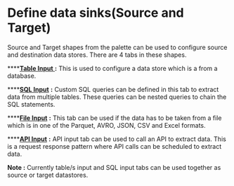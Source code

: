 # Define data sinks\(Source and Target\)

Source and Target shapes from the palette can be used to configure source and destination data stores. There are 4 tabs in these shapes.

\*\*\*\*[**Table Input** ](https://app.gitbook.com/@dv-dataq/s/docs/flows/untitled-1/input-data-source/input-table-s-from-database)**:** This is used to configure a data store which is a from a database.

\*\*\*\*[**SQL Input**](https://docs.dataq.io/untitled-1/input-data-source/input-sql-data) **:** Custom SQL queries can be defined in this tab to extract data from multiple tables. These queries can be nested queries to chain the SQL statements.

\*\*\*\*[**File Input**](https://app.gitbook.com/@dv-dataq/s/docs/flows/untitled-1/input-data-source/input-files/csv) **:** This tab can be used if the data has to be taken from a file which is in one of the Parquet, AVRO, JSON, CSV and Excel formats.

\*\*\*\*[**API Input**](https://app.gitbook.com/@dv-dataq/s/docs/~/drafts/-MWDdJCn7MseECKQbjcr/flows/untitled-1/input-data-source/api-source) **:** API input tab can be used to call an API to extract data. This is a request response pattern where API calls can be scheduled to extract data.

**Note :** Currently table/s input and SQL input tabs can be used together as source or target datastores.

